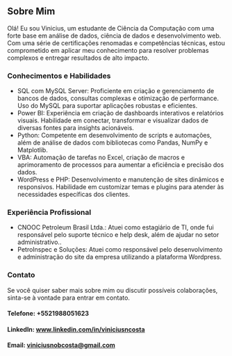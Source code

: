 ## Sobre Mim

Olá! Eu sou Vinicius, um estudante de Ciência da Computação com uma forte base em análise de dados, ciência de dados e desenvolvimento web. Com uma série de certificações renomadas e competências técnicas, estou comprometido em aplicar meu conhecimento para resolver problemas complexos e entregar resultados de alto impacto.

### Conhecimentos e Habilidades

- SQL com MySQL Server: Proficiente em criação e gerenciamento de bancos de dados, consultas complexas e otimização de performance. Uso do MySQL para suportar aplicações robustas e eficientes.
- Power BI: Experiência em criação de dashboards interativos e relatórios visuais. Habilidade em conectar, transformar e visualizar dados de diversas fontes para insights acionáveis.
- Python: Competente em desenvolvimento de scripts e automações, além de análise de dados com bibliotecas como Pandas, NumPy e Matplotlib.
- VBA: Automação de tarefas no Excel, criação de macros e aprimoramento de processos para aumentar a eficiência e precisão dos dados.
- WordPress e PHP: Desenvolvimento e manutenção de sites dinâmicos e responsivos. Habilidade em customizar temas e plugins para atender às necessidades específicas dos clientes.

### Experiência Profissional
- CNOOC Petroleum Brasil Ltda.: Atuei como estagiário de TI, onde fui responsável pelo suporte técnico e help desk, além de ajudar no setor administrativo..
- PetroInspec e Soluções: Atuei como responsável pelo desenvolvimento e administração do site da empresa utilizando a plataforma Wordpress.

### Contato
Se você quiser saber mais sobre mim ou discutir possíveis colaborações, sinta-se à vontade para entrar em contato.

#### Telefone: +5521988051623

#### LinkedIn: www.linkedin.com/in/viniciusncosta

#### Email: viniciusnobcosta@gmail.com
